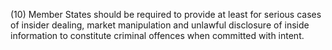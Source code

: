 (10) Member States should be required to provide at least for serious cases of insider dealing, market manipulation and unlawful disclosure of inside information to constitute criminal offences when committed with intent.